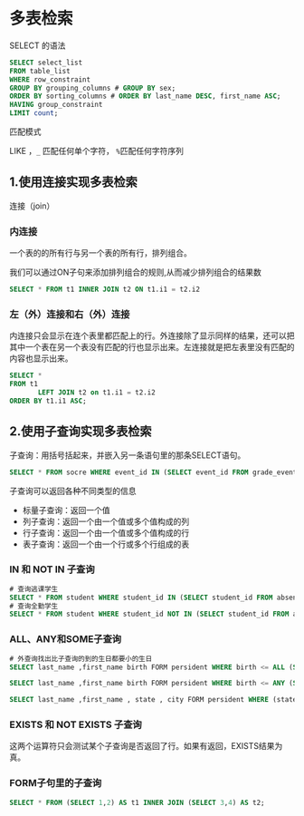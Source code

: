 # 多表检索

SELECT 的语法

```sql
SELECT select_list
FROM table_list
WHERE row_constraint
GROUP BY grouping_columns # GROUP BY sex;
ORDER BY sorting_columns # ORDER BY last_name DESC, first_name ASC;
HAVING group_constraint
LIMIT count;
```

匹配模式

LIKE ，`_` 匹配任何单个字符， `%`匹配任何字符序列

## 1.使用连接实现多表检索

连接（join）

### 内连接

一个表的的所有行与另一个表的所有行，排列组合。

我们可以通过ON子句来添加排列组合的规则,从而减少排列组合的结果数

```sql
SELECT * FROM t1 INNER JOIN t2 ON t1.i1 = t2.i2
```

### 左（外）连接和右（外）连接

内连接只会显示在连个表里都匹配上的行。外连接除了显示同样的结果，还可以把其中一个表在另一个表没有匹配的行也显示出来。左连接就是把左表里没有匹配的内容也显示出来。

```sql
SELECT *
FROM t1
       LEFT JOIN t2 on t1.i1 = t2.i2
ORDER BY t1.i1 ASC;
```

## 2.使用子查询实现多表检索

子查询：用括号括起来，并嵌入另一条语句里的那条SELECT语句。

```sql
SELECT * FROM socre WHERE event_id IN (SELECT event_id FROM grade_event WHERE category = 'T');
```

子查询可以返回各种不同类型的信息

- 标量子查询：返回一个值
- 列子查询：返回一个由一个值或多个值构成的列
- 行子查询：返回一个由一个值或多个值构成的行
- 表子查询：返回一个由一个行或多个行组成的表

### IN 和 NOT IN 子查询

```sql
# 查询逃课学生
SELECT * FROM student WHERE student_id IN (SELECT student_id FROM absence);
# 查询全勤学生
SELECT * FROM student WHERE student_id NOT IN (SELECT student_id FROM absence);
```

### ALL、ANY和SOME子查询

```sql
# 外查询找出比子查询的到的生日都要小的生日
SELECT last_name ,first_name birth FORM persident WHERE birth <= ALL (SELECT birth FROM president);

SELECT last_name ,first_name birth FORM persident WHERE birth <= ANY (SELECT birth FROM president);

SELECT last_name ,first_name , state , city FORM persident WHERE (state,city) = ANY (SELECT state , city FORM persident WHERE last_name = 'Roosevelt');
```

### EXISTS 和 NOT EXISTS 子查询

这两个运算符只会测试某个子查询是否返回了行。如果有返回，EXISTS结果为真。

### FORM子句里的子查询

```sql
SELECT * FROM (SELECT 1,2) AS t1 INNER JOIN (SELECT 3,4) AS t2;
```
